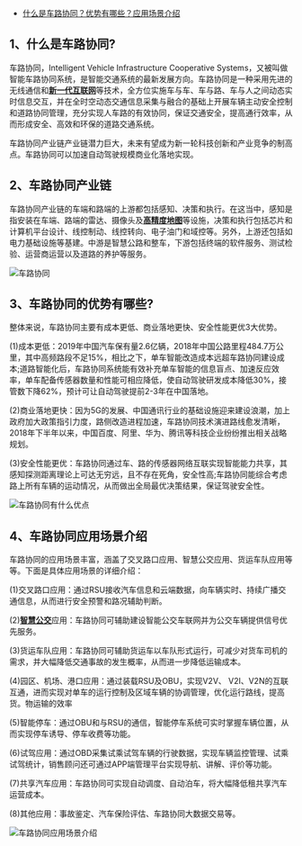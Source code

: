 - [什么是车路协同？优势有哪些？应用场景介绍](https://www.sgpjbg.com/info/28654.html)

## 1、什么是车路协同?

车路协同，Intelligent Vehicle Infrastructure Cooperative  Systems，又被叫做智能车路协同系统，是智能交通系统的最新发展方向。车路协同是一种采用先进的无线通信和[**新一代互联网**](https://www.sgpjbg.com/baogao/14303.html)等技术，全方位实施车与车、车与路、车与人之间动态实时信息交互，并在全时空动态交通信息采集与融合的基础上开展车辆主动安全控制和道路协同管理，充分实现人车路的有效协同，保证交通安全，提高通行效率，从而形成安全、高效和环保的道路交通系统。

车路协同产业链产业链潜力巨大，未来有望成为新一轮科技创新和产业竞争的制高点。车路协同可以加速自动驾驶规模商业化落地实现。

## 2、车路协同产业链

车路协同产业链的车端和路端的上游都包括感知、决策和执行。在这当中，感知是指安装在车端、路端的雷达、摄像头及[**高精度地图**](https://www.sgpjbg.com/info/27525.html)等设施，决策和执行包括芯片和计算机平台设计、线控制动、线控转向、电子油门和域控等。另外，上游还包括如电力基础设施等基建。中游是智慧公路和整车，下游包括终端的软件服务、测试检验、运营商运营以及道路的养护等服务。

![车路协同](https://www.sgpjbg.com/FileUpload/ueditor_s/upload/2021-12/30/6377647813852071012556587.png)

## 3、车路协同的优势有哪些?

整体来说，车路协同主要有成本更低、商业落地更快、安全性能更优3大优势。

(1)成本更低：2019年中国汽车保有量2.6亿辆，2018年中国公路里程484.7万公里，其中高频路段不足15%，相比之下，单车智能改造成本远超车路协同建设成本;道路智能化后，车路协同系统能有效补充单车智能的信息盲点、加速反应效率，单车配备传感器数量和性能可相应降低，使自动驾驶研发成本降低30%，接管数下降62%，预计可让自动驾驶提前2-3年在中国落地。

(2)商业落地更快：因为5G的发展、中国通讯行业的基础设施迎来建设浪潮，加上政府加大政策指引力度，路侧改造进程加速，车路协同技术演进路线愈发清晰，2018年下半年以来，中国百度、阿里、华为、腾讯等科技企业纷纷推出相关战略规划。

(3)安全性能更优：车路协同通过车、路的传感器网络互联实现智能能力共享，其感知探测距离理论上可达无穷远，且不存在死角，安全性高;车路协同能综合考虑路上所有车辆的运动情况，从而做出全局最优决策结果，保证驾驶安全性。

![车路协同有什么优点](https://www.sgpjbg.com/FileUpload/ueditor_s/upload/2021-12/30/6377647767367823255011327.png)

## 4、车路协同应用场景介绍

车路协同的应用场景丰富，涵盖了交叉路口应用、智慧公交应用、货运车队应用等等。下面是具体应用场景的详细介绍：

(1)交叉路口应用：通过RSU接收汽车信息和云端数据，向车辆实时、持续广播交通信息，从而进行安全预警和路况辅助判断。

(2)[**智慧公交**](https://www.sgpjbg.com/baogao/29462.html)应用：车路协同可辅助建设智能公交车联网并为公交车辆提供信号优先服务。

(3)货运车队应用：车路协同可辅助货运车以车队形式运行，可减少对货车司机的需求，并大幅降低交通事故的发生概率，从而进一步降低运输成本。

(4)园区、机场、港口应用：通过装载RSU及OBU，实现V2V、  V2I、V2N的互联互通，进而实现对单车的运行控制及区域车辆的协调管理，优化运行路线，提高货。物运输的效率

(5)智能停车：通过OBU和与RSU的通信，智能停车系统可实时掌握车辆位置，从而实现停车诱导、停车收费等功能。

(6)试驾应用：通过OBD采集试乘试驾车辆的行驶数据，实现车辆监控管理、试乘试驾统计，销售顾问还可通过APP端管理平台实现导航、讲解、评价等功能。

(7)共享汽车应用：车路协同可实现自动调度、自动泊车，将大幅降低租共享汽车运营成本。

(8)其他应用：事故鉴定、汽车保险评估、车路协同大数据交易等。

![车路协同应用场景介绍](https://www.sgpjbg.com/FileUpload/ueditor_s/upload/2021-12/30/6377647768558543085049211.png)